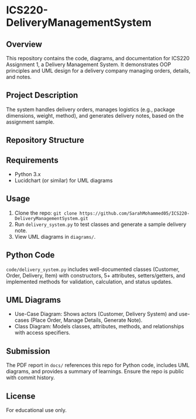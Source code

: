 # ICS220-DeliveryManagementSystem

## Overview
This repository contains the code, diagrams, and documentation for ICS220 Assignment 1, a Delivery Management System. It demonstrates OOP principles and UML design for a delivery company managing orders, details, and notes.

## Project Description
The system handles delivery orders, manages logistics (e.g., package dimensions, weight, method), and generates delivery notes, based on the assignment sample.

## Repository Structure


## Requirements
- Python 3.x
- Lucidchart (or similar) for UML diagrams

## Usage
1. Clone the repo: `git clone https://github.com/SarahMohammed05/ICS220-DeliveryManagementSystem.git`
2. Run `delivery_system.py` to test classes and generate a sample delivery note.
3. View UML diagrams in `diagrams/`.

## Python Code
`code/delivery_system.py` includes well-documented classes (Customer, Order, Delivery, Item) with constructors, 5+ attributes, setters/getters, and implemented methods for validation, calculation, and status updates.

## UML Diagrams
- Use-Case Diagram: Shows actors (Customer, Delivery System) and use-cases (Place Order, Manage Details, Generate Note).
- Class Diagram: Models classes, attributes, methods, and relationships with access specifiers.

## Submission
The PDF report in `docs/` references this repo for Python code, includes UML diagrams, and provides a summary of learnings. Ensure the repo is public with commit history.

## License
For educational use only.
